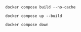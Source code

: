 

```
docker compose build --no-cache
```


```
docker compose up --build
```
```
docker compose down
```

